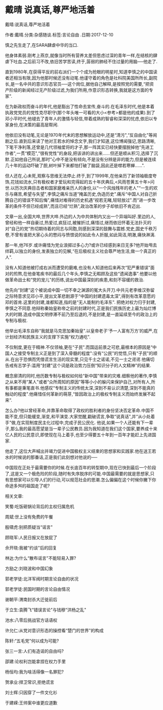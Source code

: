# 戴晴  说真话,尊严地活着    
    
戴晴:说真话,尊严地活着    
作者:戴晴.分类:杂感随谈.标签:言论自由 .日期:2017-12-10    
慎之先生走了,在SARA肆虐中华的当口.    
他身体素弱.刚考上燕京,就像当时所有营养太差但思虑过深的青年一样,在结核的肆虐下吐血.之后前习不改,依旧苦学苦读,终于,孱弱的肺经不住过量的用脑──他走了.    
直到1980年,在获得平反的前右派们一个个成为抢眼的明星时,知道李慎之的中国读者还相当有限,因为他那时候还没有动笔.他谨守着的角色是社科院美国所所长,副院长,是一名中共的意识形态官员──这个岗位,据他自己解释,是按照党的需要,“把资产阶级的新闻经过无产阶级过滤,为我们所用,作意识形态转换,我就是这方面的专家".    
在为新政权而奋斗的年代,他是豁出了性命去宣传,奋斗的.在毛泽东时代,他是本着执政党党员的党性克尽职守(那个年头唯一可看的大小<参考>都是他的成果).到了邓小平时代,他褪去了青年人的激情与轻信,带着成熟的智睿和深深的忧虑,依旧以专家身份,在决策的最高层帮闲.    
他依旧没有动笔,无论是1970年代末的思想解放运动中,还是“清污",“反自由化"等闹剧之后.直到后来读了他对王若水的悼念文字,我们才知道,这位博闻强记,思路清晰,下笔干净利落,还曾是几代领袖爱将的才子,那一阵其实已经快要摆脱掉他“先进工作者",一贯“模范",“很有党性"的身段,把该讲的讲出来......但还是顺从积习,选择了沉默.正如他自己所说,那时“心中不是没有倾向,不是没有分辨是非的能力,但是被连续几十年的运动吓破了胆,树叶掉下来都怕打破了脑袋,因此还是噤若寒蝉......".    
但人还在,心未死,观察与思维无法停止.终于,到了1999年,在他亲历了新领袖极度夸饰,花钱如流水,只有极权者才爱玩和完得起的五十年庆典后,<风雨苍黄五十年>问世.以历次庆典目击者和国家磨难亲历人的身份,以“一个风烛残年的老人"“一生的欢乐与痛苦,希望与失望",李慎之痛斥当道“掩盖历史,伪造历史".痛斥“中国人对自己折腾自己的错误不知后悔",痛惜对难得的历史机遇“视若无睹,轻轻放过".而“进一步改革的条件不但已经成熟",而且已经“烂熟",政治改革的步子却依旧不肯迈出.    
文章一出,全国大哗,世界大哗.外边的人为中共体制内又出一个异端叫好.里边的人,曾经和他一样自豪过,热爱过,疯狂过,被摧折过,痛惜过,继而依旧怀着无法扑灭的对“自己的党"热切期待着的同志与同胞,则感到深深的鼓舞与震撼.党史,国史千秩万卷,不曾有谁把大家心头的憋闷与愤恨说的如此令人折服,如此简洁,明澈,痛快淋漓.    
那一年,他76岁.或许痛惜为党业浪掷过多心力?或许已经感到来日无多?他开始甩去绊羁,以独立的身份,发表独立的见解,“在后极权主义社会尊严地生活,做一个真正的人".    
没有人知道他被打成右派而遭受的磨难,也没有人知道他后来再次“犯严重错误"面对的煎熬,在他奋笔疾书的最后几个年头,李慎之无暇顾及这些“遗闻逸事".他要以他做革命战士和“党的宠儿"的历练,说出中国最深刻的疾患,和刻不容缓的救治.    
他先向“封建"这个被说成中国一切不幸之渊源的冤大头开刀.中共元老李维汉弥留之际特意求见邓小平,提出文革悲剧源于“中国的封建遗毒太深",得到有改革意愿的邓的首肯.这里的封建,谁都知道,指的是“无人能制约毛泽东". 把绝对权力归于封建,李慎之不同意.他辩称秦始皇称帝之前的封建时代,正是我们民族历史上最为灿烂博大的时期.造成中国文明停滞不前乃至后退的,不是封建,是一直延续至今的政治上的专制与极权.    
他举出毛泽东自称“我就是马克思加秦始皇".以皇帝老子'予一人富有万方’的威严,在计划经济和民族主义的支撑下实施“权力通吃".    
不仅制度,更在于精神.不仅领袖,更在“子民".而国运前景之可悲,最根本的原因是“中国人之接受专制主义正是到了深入骨髓的程度":没有“公民"的觉悟,只有“子民"的顺从.在出于恐惧而凭借谎言生活的现实里,只见千士之诺诺,不见一士之谔谔.他痛切告戒有志学子:滥用“封建"这个词是政治势力压倒“知识分子的人文精神"的结果.    
概念廓清的同时,他历数专制与极权如何给“新中国"带来的灾难.细察他的著作,李慎之从来不用“某人"或者“众所周知的原因"等等小小的躲闪来保护自己,对所有人,所有事都是秉笔直书.他感叹“专制主义的传统太深,深到不易认识清楚,深到不能真的触动的程度".他痛惜任何革新的萌芽,“皆因政治上的极权专制主义而始终发展不起来“.    
怎么办?他以曾经革命,并靠革命取得了政权的胜利者的身份坚决否定革命.中国不能不变,但只能缓变,渐变,和平演变.大家觉醒,戳破谎言,争取“说真话",并“从小处着手"做,在实现制度民主化过程中,完成子民公民化. 他说,如果一个人还能有下一辈子,那么我的最高愿望是当一辈子公民教员.因为我知道在我们这个国家,要养成十来亿人民的公民意识,即使现在马上着手,也至少得要五十年到一百年才能赶上先进国家.    
他走了,这位大声喊出并竭力促进中国极权主义结束的思想家和实践家.他在送王若水的时候说的那番话,正是我们此刻想对他说的──    
中国现在正处于最需要你的时候.在长逾百年的转型期中,现在已快到最后一个阶段了,这是又一个极危险的阶段,随时有失序脱序的可能.中国最需要的就是思想家,只有思想家可以引导人们的行动,可以规范社会的思潮.怎么偏偏在这个时候你撇下你命途多舛的祖国走了呢?    
    
相关文章:    
笑蜀:吃饭砸锅论背后的主权归属危机    
周斌:世上没有免费的午餐    
殷啸虎:别把质疑当“谣言"    
顾晓军:人民日报又在放屁了    
佘开晓:我被“约谈"后的回复    
林达:为什么“散布谣言"不能轻易入罪?    
方励之:刘晓波和中国幻象    
郭老学徒:北洋军阀时期言论自由的状况    
郭老学徒:民国时期的言论自由情况    
谢朝平:渭南封杀大迁徙前后    
于立生:袁腾飞“错误言论"与钱穆“洪杨之乱"    
池水:八零后挑战官方话语权    
许允仁:从党对意识形态的操控看“楚门的世界"的构成    
陈轩:“五毛党"何以成为可能?    
张三一言:人们有造谣的自由吗?    
邵建:论权利岂能拿捏在权力手里    
杨恒均:我为啥活得像一名罪犯?    
贺承业:捍卫常识,拒绝谎言    
刘士辉:只因穿了一件文化衫    
于建嵘:王帅案中谁更应道歉